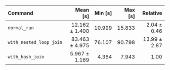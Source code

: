 | Command | Mean [s] | Min [s] | Max [s] | Relative |
|:---|---:|---:|---:|---:|
| `normal_run` | 12.162 ± 1.400 | 10.999 | 15.833 | 2.04 ± 0.46 |
| `with_nested_loop_join` | 83.463 ± 4.975 | 76.107 | 90.798 | 13.99 ± 2.87 |
| `with_hash_join` | 5.967 ± 1.169 | 4.364 | 7.943 | 1.00 |
